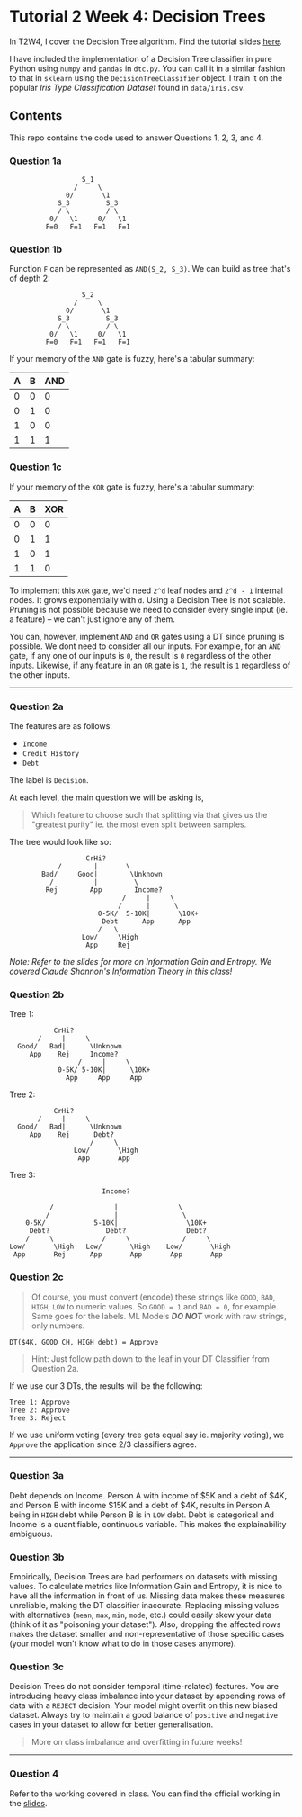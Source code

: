 # Tutorial 2 Week 4: Decision Trees

In T2W4, I cover the Decision Tree algorithm. Find the tutorial slides [here](https://www.figma.com/file/jqyuC4tzHUu84NaXc28zPI/Tutorial-Slides?node-id=0%3A1).

I have included the implementation of a Decision Tree classifier in pure Python using `numpy` and `pandas` in `dtc.py`. You can call it in a similar fashion to that in `sklearn` using the `DecisionTreeClassifier` object. I train it on the popular *Iris Type Classification Dataset* found in `data/iris.csv`.

## Contents
This repo contains the code used to answer Questions 1, 2, 3, and 4.

### Question 1a

```
                  S_1
                /     \
              0/       \1
            S_3         S_3
            / \         / \
          0/   \1     0/   \1
         F=0   F=1   F=1   F=1
```

### Question 1b
Function `F` can be represented as `AND(S_2, S_3)`. We can build as tree that's of depth 2:

```
                  S_2
                /     \
              0/       \1
            S_3         S_3
            / \         / \
          0/   \1     0/   \1
         F=0   F=1   F=1   F=1
```

If your memory of the `AND` gate is fuzzy, here's a tabular summary:

| **A** | **B** | **AND** |
|-------|-------|---------|
| 0     | 0     | 0       |
| 0     | 1     | 0       |
| 1     | 0     | 0       |
| 1     | 1     | 1       |

### Question 1c

If your memory of the `XOR` gate is fuzzy, here's a tabular summary:

| **A** | **B** | **XOR** |
|-------|-------|---------|
| 0     | 0     | 0       |
| 0     | 1     | 1       |
| 1     | 0     | 1       |
| 1     | 1     | 0       |

To implement this `XOR` gate, we'd need `2^d` leaf nodes and `2^d - 1` internal nodes. It grows exponentially with `d`. Using a Decision Tree is not scalable. Pruning is not possible because we need to consider every single input (ie. a feature) – we can't just ignore any of them.

You can, however, implement `AND` and `OR` gates using a DT since pruning is possible. We dont need to consider all our inputs. For example, for an `AND` gate, if any one of our inputs is `0`, the result is `0` regardless of the other inputs. Likewise, if any feature in an `OR` gate is `1`, the result is `1` regardless of the other inputs.

---

### Question 2a
The features are as follows:

- `Income`
- `Credit History`
- `Debt`

The label is `Decision`.

At each level, the main question we will be asking is,


> Which feature to choose such that splitting via that gives us the "greatest purity" ie. the most even split between samples.

The tree would look like so:

```
                   CrHi?
            /        |       \        
        Bad/     Good|        \Unknown
          /          |         \
         Rej        App        Income?
                            /     |     \
                           /      |      \
                      0-5K/  5-10K|       \10K+ 
                       Debt      App      App
                      /   \
                  Low/     \High
                   App     Rej
``` 

*Note: Refer to the slides for more on Information Gain and Entropy. We covered Claude Shannon's Information Theory in this class!*

### Question 2b

Tree 1:
```
           CrHi?
       /     |     \
  Good/   Bad|      \Unknown
     App    Rej     Income?
                 /     |     \
            0-5K/ 5-10K|      \10K+
              App     App     App
```

Tree 2:
```
           CrHi?
       /     |     \
  Good/   Bad|      \Unknown
     App    Rej      Debt?
                    /     \
                Low/       \High
                 App       App
```

Tree 3:
```
                       Income?

          /               |               \
         /                |                \
    0-5K/            5-10K|                 \10K+
     Debt?              Debt?               Debt?
    /     \            /     \             /     \
Low/       \High   Low/       \High    Low/       \High
 App       Rej      App       App       App       App
```

### Question 2c
> Of course, you must convert (encode) these strings like `GOOD`, `BAD`, `HIGH`, `LOW` to numeric values. So `GOOD = 1` and `BAD = 0`, for example. Same goes for the labels. ML Models ***DO NOT*** work with raw strings, only numbers.

`DT($4K, GOOD CH, HIGH debt) = Approve`

> Hint: Just follow path down to the leaf in your DT Classifier from Question 2a.

If we use our 3 DTs, the results will be the following:

```
Tree 1: Approve
Tree 2: Approve
Tree 3: Reject
```

If we use uniform voting (every tree gets equal say ie. majority voting), we `Approve` the application since 2/3 classifiers agree.

--- 

### Question 3a
Debt depends on Income. Person A with income of $5K and a debt of $4K, and Person B with income $15K and a debt of $4K, results in Person A being in `HIGH` debt while Person B is in `LOW` debt. Debt is categorical and Income is a quantifiable, continuous variable. This makes the explainability ambiguous.

### Question 3b
Empirically, Decision Trees are bad performers on datasets with missing values. To calculate metrics like Information Gain and Entropy, it is nice to have all the information in front of us. Missing data makes these measures unreliable, making the DT classifier inaccurate. Replacing missing values with alternatives (`mean`, `max`, `min`, `mode`, etc.) could easily skew your data (think of it as "poisoning your dataset"). Also, dropping the affected rows makes the dataset smaller and non-representative of those specific cases (your model won't know what to do in those cases anymore).

### Question 3c
Decision Trees do not consider temporal (time-related) features. You are introducing heavy class imbalance into your dataset by appending rows of data with a `REJECT` decision. Your model might overfit on this new biased dataset. Always try to maintain a good balance of `positive` and `negative` cases in your dataset to allow for better generalisation.

> More on class imbalance and overfitting in future weeks!

---

### Question 4
Refer to the working covered in class. You can find the official working in the [slides](https://www.figma.com/file/jqyuC4tzHUu84NaXc28zPI/Tutorial-Slides?node-id=0%3A1).